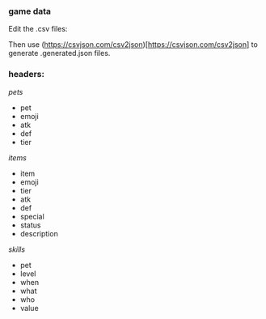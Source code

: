 ### game data

Edit the .csv files:


Then use (https://csvjson.com/csv2json)[https://csvjson.com/csv2json] to generate .generated.json files.

### headers:

*pets*
- pet
- emoji
- atk
- def
- tier

*items*
- item
- emoji
- tier
- atk
- def
- special
- status
- description

*skills*
- pet
- level
- when
- what
- who
- value